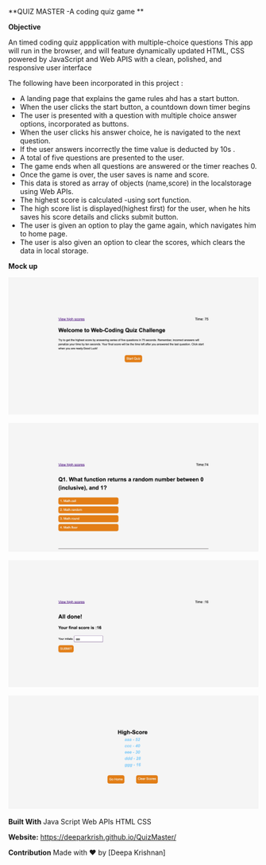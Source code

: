 **QUIZ MASTER -A coding quiz game **

**Objective**

 An timed coding quiz appplication with multiple-choice questions
 This app will run in the browser, and will feature dynamically updated HTML, CSS powered by JavaScript and Web APIS with a
 clean, polished, and responsive user interface

The following have been incorporated in this project :
  * A landing page that explains the game rules ahd has a start button.
  * When the user clicks the start button, a countdown down timer begins 
  * The user is presented with a question with multiple choice answer options, incorporated as buttons.
  * When the user clicks his answer choice, he is navigated to the next question.
  * If the user answers incorrectly the time value is deducted by 10s . 
  * A total of five questions are presented to the user. 
  * The game ends when all questions are answered or the timer reaches 0.
  * Once the game is over, the user saves is name and score. 
  * This data is stored as array of objects (name,score) in the localstorage using Web APIs.
  * The highest score is calculated -using sort function. 
  * The high score list is displayed(highest first) for the user,  when he hits saves his score details and clicks submit button.
  * The user is given an option to play the game again, which navigates him to home page.
  * The user is also  given an option to clear the scores, which  clears the data in local storage.
  
 **Mock up**


![image](https://github.com/Deeparkrish/QuizMaster/blob/main/assets/img/qm1.jpg)


![image](https://github.com/Deeparkrish/QuizMaster/blob/main/assets/img/qm2.jpg)


![image](https://github.com/Deeparkrish/QuizMaster/blob/main/assets/img/qm3.jpg)

![image](https://github.com/Deeparkrish/QuizMaster/blob/main/assets/img/qm4.jpg)

**Built With**
Java Script
Web APIs
HTML
CSS

**Website:**
https://deeparkrish.github.io/QuizMaster/

**Contribution**
Made with ❤️ by [Deepa Krishnan]
